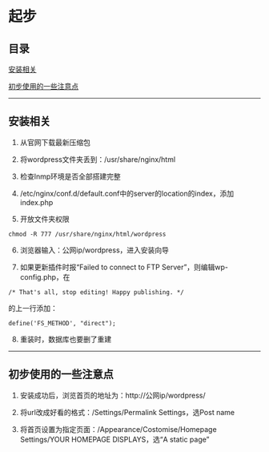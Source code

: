 # 起步

## 目录

[安装相关](#jump1)

[初步使用的一些注意点](#jump2)

---	

<span id="jump1"></span>

## 安装相关

1. 从官网下载最新压缩包

2. 将wordpress文件夹丢到：/usr/share/nginx/html

3. 检查lnmp环境是否全部搭建完整

4. /etc/nginx/conf.d/default.conf中的server的location的index，添加index.php

5. 开放文件夹权限

```shell
chmod -R 777 /usr/share/nginx/html/wordpress
```

6. 浏览器输入：公网ip/wordpress，进入安装向导

7. 如果更新插件时报“Failed to connect to FTP Server”，则编辑wp-config.php，在

```shell
/* That's all, stop editing! Happy publishing. */
```

的上一行添加：

```shell
define('FS_METHOD', "direct");
```

8. 重装时，数据库也要删了重建

---

<span id="jump2"></span>

## 初步使用的一些注意点

1. 安装成功后，浏览首页的地址为：http://公网ip/wordpress/

2. 将url改成好看的格式：/Settings/Permalink Settings，选Post name

3. 将首页设置为指定页面：/Appearance/Costomise/Homepage Settings/YOUR HOMEPAGE DISPLAYS，选“A static page”
